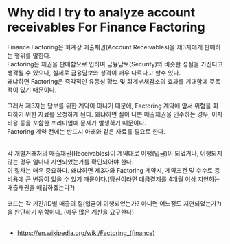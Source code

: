 # Why did I try to analyze account receivables For Finance Factoring
Finance Factoring은 회계상 매출채권(Account Receivables)을 제3자에게 판매하는 행위를 말한다.<br/>
Factoring은 채권을 판매함으로 인하여 금융담보(Security)와 비슷한 성질을 가진다고 생각될 수 있으나, 실제로 금융담보와 성격이 매우 다르다고 할수 있다.<br/>
왜냐하면 Factoring은 즉각적인 유동성 확보 및 회계부채감소의 효과를 기대함에 주목적이 있기 때문이다.<br/><br/>
그래서 제3자는 담보를 위한 계약이 아니기 때문에, Factoring 계약에 앞서 위험을 회피하기 위한 자료를 요청하게 된다. 왜냐하면 질이 나쁜 매출채권을 인수하는 경우, 이자비용 등을 포함한 프리미엄에 문제가 발생하기 때문이다.<br/>
Factoring 계약 전에는 반드시 아래와 같은 자료를 필요로 한다.<br/><br/>

각 개별거래처의 매출채권(Receivables)이 계약대로 이행(입금)이 되었거나, 이행되지 않는 경우 얼마나 지연되었는가를 확인되어야 한다.<br/>
이 절차는 매우 중요하다. 왜냐하면 제3자와 Factoring 계약시, 계약조건 및 수수료 등 비용에 큰 변동이 있을 수 있기 때문이다.(당신이라면 대금결제를 4개월 이상 지연하는 매출채권을 매입하겠는다?)<br/><br/>
코드는 각 기간/ID별 매출의 질(입금이 이행되었는가? 아니면 어느정도 지연되었는가?)을 판단하기 위함이다. (매우 많은 계산을 요구한다)<br/><br/>

* https://en.wikipedia.org/wiki/Factoring_(finance)

